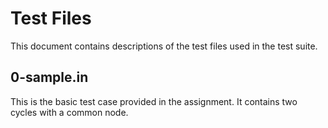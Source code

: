 # Test Files

This document contains descriptions of the test files used in the test suite.

## 0-sample.in

This is the basic test case provided in the assignment. It contains two cycles with a common node.
